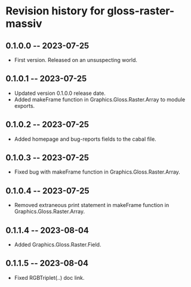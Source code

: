 # Revision history for gloss-raster-massiv

## 0.1.0.0 -- 2023-07-25

* First version. Released on an unsuspecting world.

## 0.1.0.1 -- 2023-07-25

* Updated version 0.1.0.0 release date.
* Added makeFrame function in Graphics.Gloss.Raster.Array to module exports.

## 0.1.0.2 -- 2023-07-25

* Added homepage and bug-reports fields to the cabal file.

## 0.1.0.3 -- 2023-07-25

* Fixed bug with makeFrame function in Graphics.Gloss.Raster.Array.

## 0.1.0.4 -- 2023-07-25

* Removed extraneous print statement in makeFrame function in Graphics.Gloss.Raster.Array.

## 0.1.1.4 -- 2023-08-04

* Added Graphics.Gloss.Raster.Field.

## 0.1.1.5 -- 2023-08-04

* Fixed RGBTriplet(..) doc link.

